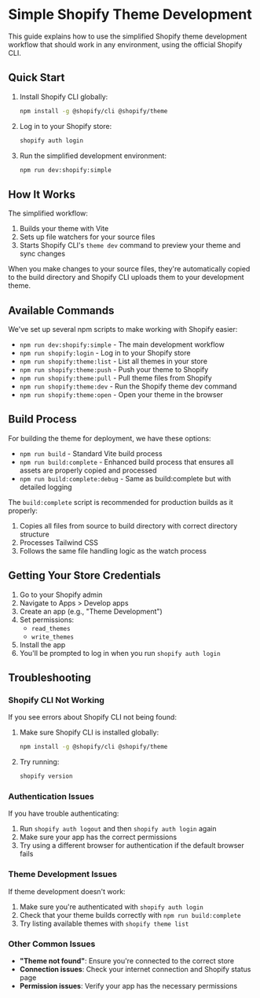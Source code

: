 # Simple Shopify Theme Development

This guide explains how to use the simplified Shopify theme development workflow that should work in any environment, using the official Shopify CLI.

## Quick Start

1. Install Shopify CLI globally:

   ```bash
   npm install -g @shopify/cli @shopify/theme
   ```

2. Log in to your Shopify store:

   ```bash
   shopify auth login
   ```

3. Run the simplified development environment:
   ```bash
   npm run dev:shopify:simple
   ```

## How It Works

The simplified workflow:

1. Builds your theme with Vite
2. Sets up file watchers for your source files
3. Starts Shopify CLI's `theme dev` command to preview your theme and sync changes

When you make changes to your source files, they're automatically copied to the build directory and Shopify CLI uploads them to your development theme.

## Available Commands

We've set up several npm scripts to make working with Shopify easier:

- `npm run dev:shopify:simple` - The main development workflow
- `npm run shopify:login` - Log in to your Shopify store
- `npm run shopify:theme:list` - List all themes in your store
- `npm run shopify:theme:push` - Push your theme to Shopify
- `npm run shopify:theme:pull` - Pull theme files from Shopify
- `npm run shopify:theme:dev` - Run the Shopify theme dev command
- `npm run shopify:theme:open` - Open your theme in the browser

## Build Process

For building the theme for deployment, we have these options:

- `npm run build` - Standard Vite build process
- `npm run build:complete` - Enhanced build process that ensures all assets are properly copied and processed
- `npm run build:complete:debug` - Same as build:complete but with detailed logging

The `build:complete` script is recommended for production builds as it properly:

1. Copies all files from source to build directory with correct directory structure
2. Processes Tailwind CSS
3. Follows the same file handling logic as the watch process

## Getting Your Store Credentials

1. Go to your Shopify admin
2. Navigate to Apps > Develop apps
3. Create an app (e.g., "Theme Development")
4. Set permissions:
   - `read_themes`
   - `write_themes`
5. Install the app
6. You'll be prompted to log in when you run `shopify auth login`

## Troubleshooting

### Shopify CLI Not Working

If you see errors about Shopify CLI not being found:

1. Make sure Shopify CLI is installed globally:

   ```bash
   npm install -g @shopify/cli @shopify/theme
   ```

2. Try running:
   ```bash
   shopify version
   ```

### Authentication Issues

If you have trouble authenticating:

1. Run `shopify auth logout` and then `shopify auth login` again
2. Make sure your app has the correct permissions
3. Try using a different browser for authentication if the default browser fails

### Theme Development Issues

If theme development doesn't work:

1. Make sure you're authenticated with `shopify auth login`
2. Check that your theme builds correctly with `npm run build:complete`
3. Try listing available themes with `shopify theme list`

### Other Common Issues

- **"Theme not found"**: Ensure you're connected to the correct store
- **Connection issues**: Check your internet connection and Shopify status page
- **Permission issues**: Verify your app has the necessary permissions
